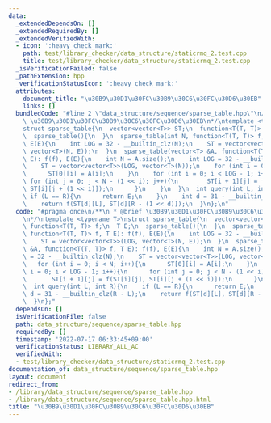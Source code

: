 ```yaml
---
data:
  _extendedDependsOn: []
  _extendedRequiredBy: []
  _extendedVerifiedWith:
  - icon: ':heavy_check_mark:'
    path: test/library_checker/data_structure/staticrmq_2.test.cpp
    title: test/library_checker/data_structure/staticrmq_2.test.cpp
  _isVerificationFailed: false
  _pathExtension: hpp
  _verificationStatusIcon: ':heavy_check_mark:'
  attributes:
    document_title: "\u30B9\u30D1\u30FC\u30B9\u30C6\u30FC\u30D6\u30EB"
    links: []
  bundledCode: "#line 2 \"data_structure/sequence/sparse_table.hpp\"\n/**\n * @brief\
    \ \u30B9\u30D1\u30FC\u30B9\u30C6\u30FC\u30D6\u30EB\n*/\ntemplate <typename T>\n\
    struct sparse_table{\n  vector<vector<T>> ST;\n  function<T(T, T)> f;\n  T E;\n\
    \  sparse_table(){\n  }\n  sparse_table(int N, function<T(T, T)> f, T E): f(f),\
    \ E(E){\n    int LOG = 32 - __builtin_clz(N);\n    ST = vector<vector<T>>(LOG,\
    \ vector<T>(N, E));\n  }\n  sparse_table(vector<T> &A, function<T(T, T)> f, T\
    \ E): f(f), E(E){\n    int N = A.size();\n    int LOG = 32 - __builtin_clz(N);\n\
    \    ST = vector<vector<T>>(LOG, vector<T>(N));\n    for (int i = 0; i < N; i++){\n\
    \      ST[0][i] = A[i];\n    }\n    for (int i = 0; i < LOG - 1; i++){\n     \
    \ for (int j = 0; j < N - (1 << i); j++){\n        ST[i + 1][j] = f(ST[i][j],\
    \ ST[i][j + (1 << i)]);\n      }\n    }\n  }\n  int query(int L, int R){\n   \
    \ if (L == R){\n      return E;\n    }\n    int d = 31 - __builtin_clz(R - L);\n\
    \    return f(ST[d][L], ST[d][R - (1 << d)]);\n  }\n};\n"
  code: "#pragma once\n/**\n * @brief \u30B9\u30D1\u30FC\u30B9\u30C6\u30FC\u30D6\u30EB\
    \n*/\ntemplate <typename T>\nstruct sparse_table{\n  vector<vector<T>> ST;\n \
    \ function<T(T, T)> f;\n  T E;\n  sparse_table(){\n  }\n  sparse_table(int N,\
    \ function<T(T, T)> f, T E): f(f), E(E){\n    int LOG = 32 - __builtin_clz(N);\n\
    \    ST = vector<vector<T>>(LOG, vector<T>(N, E));\n  }\n  sparse_table(vector<T>\
    \ &A, function<T(T, T)> f, T E): f(f), E(E){\n    int N = A.size();\n    int LOG\
    \ = 32 - __builtin_clz(N);\n    ST = vector<vector<T>>(LOG, vector<T>(N));\n \
    \   for (int i = 0; i < N; i++){\n      ST[0][i] = A[i];\n    }\n    for (int\
    \ i = 0; i < LOG - 1; i++){\n      for (int j = 0; j < N - (1 << i); j++){\n \
    \       ST[i + 1][j] = f(ST[i][j], ST[i][j + (1 << i)]);\n      }\n    }\n  }\n\
    \  int query(int L, int R){\n    if (L == R){\n      return E;\n    }\n    int\
    \ d = 31 - __builtin_clz(R - L);\n    return f(ST[d][L], ST[d][R - (1 << d)]);\n\
    \  }\n};"
  dependsOn: []
  isVerificationFile: false
  path: data_structure/sequence/sparse_table.hpp
  requiredBy: []
  timestamp: '2022-07-17 06:33:45+09:00'
  verificationStatus: LIBRARY_ALL_AC
  verifiedWith:
  - test/library_checker/data_structure/staticrmq_2.test.cpp
documentation_of: data_structure/sequence/sparse_table.hpp
layout: document
redirect_from:
- /library/data_structure/sequence/sparse_table.hpp
- /library/data_structure/sequence/sparse_table.hpp.html
title: "\u30B9\u30D1\u30FC\u30B9\u30C6\u30FC\u30D6\u30EB"
---
```

